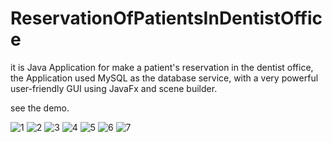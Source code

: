 # ReservationOfPatientsInDentistOffice

it is Java Application for make a patient's reservation in the dentist office, the Application used MySQL as  the database service, with a very powerful user-friendly GUI using JavaFx and scene builder.

see the demo.

![1](https://user-images.githubusercontent.com/93608591/156415817-b42b2dc8-2839-4254-a7a0-0b5b297b99d1.png)
![2](https://user-images.githubusercontent.com/93608591/156415822-171ddc99-e810-4768-b146-96be29fd75a2.png)
![3](https://user-images.githubusercontent.com/93608591/156415824-3be75fa2-4499-4dc4-a1fa-afc8a54c722f.png)
![4](https://user-images.githubusercontent.com/93608591/156415830-3264a443-9223-487d-afcb-34e847c0565f.png)
![5](https://user-images.githubusercontent.com/93608591/156415834-37c43765-c8c7-461c-a04b-c74ac003d93d.png)
![6](https://user-images.githubusercontent.com/93608591/156415847-3e495c86-3146-4736-b589-a5e9683a00d8.png)
![7](https://user-images.githubusercontent.com/93608591/156415850-e4e26843-69c0-4a68-966b-4ae0c0e44216.png)
